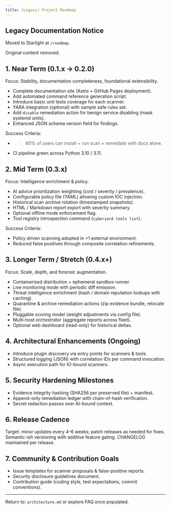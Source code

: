 ```yaml
---
title: (Legacy) Project Roadmap
---
```

## Legacy Documentation Notice

Moved to Starlight at `/roadmap`.

Original content removed.

## 1. Near Term (0.1.x → 0.2.0)

Focus: Stability, documentation completeness, foundational extensibility.

- Complete documentation site (Astro + GitHub Pages deployment).
- Add automated command reference generation script.
- Introduce basic unit tests coverage for each scanner.
- YARA integration (optional) with sample safe rules set.
- Add `disable` remediation action for benign service disabling (mask systemd units).
- Enhanced JSON schema version field for findings.

Success Criteria:

- >80% of users can install + run scan + remediate with docs alone.
- CI pipeline green across Python 3.10 / 3.11.

## 2. Mid Term (0.3.x)

Focus: Intelligence enrichment & policy.

- AI advice prioritization weighting (cost / severity / prevalence).
- Configurable policy file (YAML) allowing custom IOC injection.
- Historical scan archive rotation (timestamped snapshots).
- HTML / Markdown report export with severity summary.
- Optional offline mode enforcement flag.
- Tool registry introspection command (`cyberzard tools list`).

Success Criteria:

- Policy driven scanning adopted in >1 external environment.
- Reduced false positives through composite correlation refinements.

## 3. Longer Term / Stretch (0.4.x+)

Focus: Scale, depth, and forensic augmentation.

- Containerized distribution + ephemeral sandbox runner.
- Live monitoring mode with periodic diff emission.
- Threat intelligence enrichment (hash / domain reputation lookups with caching).
- Quarantine & archive remediation actions (zip evidence bundle, relocate file).
- Pluggable scoring model (weight adjustments via config file).
- Multi-host orchestrator (aggregate reports across fleet). 
- Optional web dashboard (read-only) for historical deltas.

## 4. Architectural Enhancements (Ongoing)

- Introduce plugin discovery via entry points for scanners & tools.
- Structured logging (JSON) with correlation IDs per command invocation.
- Async execution path for IO-bound scanners.

## 5. Security Hardening Milestones

- Evidence integrity hashing (SHA256 per preserved file) + manifest.
- Append-only remediation ledger with chain-of-hash verification.
- Secret redaction passes over AI-bound context.

## 6. Release Cadence

Target: minor updates every 4–6 weeks; patch releases as needed for fixes. Semantic-ish versioning with additive feature gating. CHANGELOG maintained per release.

## 7. Community & Contribution Goals

- Issue templates for scanner proposals & false-positive reports.
- Security disclosure guidelines document.
- Contribution guide (coding style, test expectations, commit conventions).

---

Return to: `architecture.md` or explore FAQ once populated.
